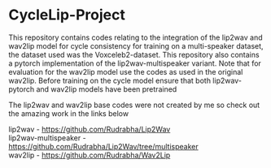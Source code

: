 # CycleLip-Project
This repository contains codes relating to the integration of the lip2wav and wav2lip model for cycle consistency for training on a multi-speaker dataset, the dataset used was the Voxceleb2-dataset. This repository also contains a pytorch implementation of the lip2wav-multispeaker variant. Note that for evaluation for the wav2lip model use the codes as used in the original wav2lip. Before training on the cycle model ensure that both lip2wav-pytorch and wav2lip models have been pretrained


The lip2wav and wav2lip base codes were not created by me so check out the amazing work in the links below

lip2wav - https://github.com/Rudrabha/Lip2Wav <br>
lip2wav-multispeaker - https://github.com/Rudrabha/Lip2Wav/tree/multispeaker <br>
wav2lip - https://github.com/Rudrabha/Wav2Lip <br>
